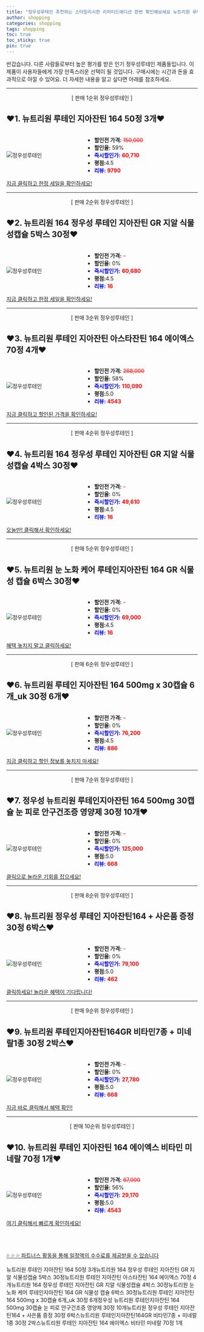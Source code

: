 ```yaml
---
title: "정우성루테인 추천하는 스타일리시한 리미티드에디션 한번 확인해보세요 뉴트리원 루테인 지아잔틴 164 50정"
author: shopping
categories: shopping
tags: shopping
toc: true
toc_sticky: true
pin: true
---
```

반갑습니다. 다른 사람들로부터 높은 평가를 받은 인기 정우성루테인 제품들입니다. 이 제품이 사용자들에게 가장 만족스러운 선택이 될 것입니다. 구매시에는 시간과 돈을 효과적으로 아낄 수 있어요. 더 자세한 내용을 알고 싶다면 아래를 참조하세요.

---
<p class="toplist" style="margin: 0 auto; display: block; width: fit-content;">[ 판매 1순위 정우성루테인 ]</p>

<h2><strong>❤️1. 뉴트리원 루테인 지아잔틴 164 50정 3개❤️</strong></h2>

<div style="display: flex; align-items: center;">
    <div style="flex: 0.4;">
        <img src="https://thumbnail8.coupangcdn.com/thumbnails/remote/230x230ex/image/retail/images/3631197077341720-af1745bd-67ac-4a9c-ba61-b3b1aa13d8e9.jpg" alt="정우성루테인" style="max-width: 100%;">
    </div>
    <div style="flex: 0.6; margin-left: 10px;">
        <ul>
            <li><strong>할인전 가격:</strong> <del style="color: red;">150,000</del></li>
            <li><strong>할인율:</strong> 59%</li>
            <li><span style='color:blue'><strong>즉시할인가:</strong></span> <span style='color:red'><strong>60,710</strong></span></li>
            <li><strong>평점:</strong>4.5</li>
            <li><span style='color:blue'><strong>리뷰:</strong></span> <span style='color:red'><strong>9790</strong></span></li>
        </ul>
    </div>
</div>
<div class="center">
    <a href="https://selin100587.github.io?lptag=AF9450613&subid=githubio&pageKey=8215085135&traceid=V0-153&itemId=20153788481&vendorItemId=83649450905" class="myButton">
        지금 클릭하고 한정 세일을 확인하세요!
    </a>
</div>


---
<p class="toplist" style="margin: 0 auto; display: block; width: fit-content;">[ 판매 2순위 정우성루테인 ]</p>

<h2><strong>❤️2. 뉴트리원 164 정우성 루테인 지아잔틴 GR 지알 식물성캡슐 5박스 30정❤️</strong></h2>

<div style="display: flex; align-items: center;">
    <div style="flex: 0.4;">
        <img src="https://thumbnail9.coupangcdn.com/thumbnails/remote/230x230ex/image/vendor_inventory/a13e/c504b9433c4e20fc10922b38fe71e3d9eb8f01c5b5d53011091186fa3eb5.jpg" alt="정우성루테인" style="max-width: 100%;">
    </div>
    <div style="flex: 0.6; margin-left: 10px;">
        <ul>
            <li><strong>할인전 가격:</strong> <del style="color: red;">-</del></li>
            <li><strong>할인율:</strong> 0%</li>
            <li><span style='color:blue'><strong>즉시할인가:</strong></span> <span style='color:red'><strong>60,680</strong></span></li>
            <li><strong>평점:</strong>4.5</li>
            <li><span style='color:blue'><strong>리뷰:</strong></span> <span style='color:red'><strong>16</strong></span></li>
        </ul>
    </div>
</div>
<div class="center">
    <a href="https://selin100587.github.io?lptag=AF9450613&subid=githubio&pageKey=8123430999&traceid=V0-153&itemId=23052276008&vendorItemId=90557101474" class="myButton">
        지금 클릭하고 한정 세일을 확인하세요!
    </a>
</div>


---
<p class="toplist" style="margin: 0 auto; display: block; width: fit-content;">[ 판매 3순위 정우성루테인 ]</p>

<h2><strong>❤️3. 뉴트리원 루테인 지아잔틴 아스타잔틴 164 에이엑스 70정 4개❤️</strong></h2>

<div style="display: flex; align-items: center;">
    <div style="flex: 0.4;">
        <img src="https://thumbnail9.coupangcdn.com/thumbnails/remote/230x230ex/image/retail/images/1061373015423512-e49479b9-16d3-48ca-8d2c-53e88974cd23.jpg" alt="정우성루테인" style="max-width: 100%;">
    </div>
    <div style="flex: 0.6; margin-left: 10px;">
        <ul>
            <li><strong>할인전 가격:</strong> <del style="color: red;">268,000</del></li>
            <li><strong>할인율:</strong> 58%</li>
            <li><span style='color:blue'><strong>즉시할인가:</strong></span> <span style='color:red'><strong>110,090</strong></span></li>
            <li><strong>평점:</strong>5.0</li>
            <li><span style='color:blue'><strong>리뷰:</strong></span> <span style='color:red'><strong>4543</strong></span></li>
        </ul>
    </div>
</div>
<div class="center">
    <a href="https://selin100587.github.io?lptag=AF9450613&subid=githubio&pageKey=8215071571&traceid=V0-153&itemId=22893242304&vendorItemId=89927389444" class="myButton">
        지금 클릭하고 할인된 가격을 확인하세요!
    </a>
</div>


---
<p class="toplist" style="margin: 0 auto; display: block; width: fit-content;">[ 판매 4순위 정우성루테인 ]</p>

<h2><strong>❤️4. 뉴트리원 164 정우성 루테인 지아잔틴 GR 지알 식물성캡슐 4박스 30정❤️</strong></h2>

<div style="display: flex; align-items: center;">
    <div style="flex: 0.4;">
        <img src="https://thumbnail9.coupangcdn.com/thumbnails/remote/230x230ex/image/vendor_inventory/270e/79724b9e88dfb56cbaf2e03d5d005361305326614418326a86e24ed5e455.jpg" alt="정우성루테인" style="max-width: 100%;">
    </div>
    <div style="flex: 0.6; margin-left: 10px;">
        <ul>
            <li><strong>할인전 가격:</strong> <del style="color: red;">-</del></li>
            <li><strong>할인율:</strong> 0%</li>
            <li><span style='color:blue'><strong>즉시할인가:</strong></span> <span style='color:red'><strong>49,610</strong></span></li>
            <li><strong>평점:</strong>4.5</li>
            <li><span style='color:blue'><strong>리뷰:</strong></span> <span style='color:red'><strong>16</strong></span></li>
        </ul>
    </div>
</div>
<div class="center">
    <a href="https://selin100587.github.io?lptag=AF9450613&subid=githubio&pageKey=8123430999&traceid=V0-153&itemId=23052276001&vendorItemId=90557101487" class="myButton">
        오늘만! 클릭해서 확인하세요!
    </a>
</div>


---
<p class="toplist" style="margin: 0 auto; display: block; width: fit-content;">[ 판매 5순위 정우성루테인 ]</p>

<h2><strong>❤️5. 뉴트리원 눈 노화 케어 루테인지아잔틴 164 GR 식물성 캡슐 6박스 30정❤️</strong></h2>

<div style="display: flex; align-items: center;">
    <div style="flex: 0.4;">
        <img src="https://thumbnail6.coupangcdn.com/thumbnails/remote/230x230ex/image/vendor_inventory/57d4/e3cb1a4a6414933910b7d550e05f4d5dbc1318cad3481af2c01bb611766b.jpg" alt="정우성루테인" style="max-width: 100%;">
    </div>
    <div style="flex: 0.6; margin-left: 10px;">
        <ul>
            <li><strong>할인전 가격:</strong> <del style="color: red;">-</del></li>
            <li><strong>할인율:</strong> 0%</li>
            <li><span style='color:blue'><strong>즉시할인가:</strong></span> <span style='color:red'><strong>69,000</strong></span></li>
            <li><strong>평점:</strong>4.5</li>
            <li><span style='color:blue'><strong>리뷰:</strong></span> <span style='color:red'><strong>16</strong></span></li>
        </ul>
    </div>
</div>
<div class="center">
    <a href="https://selin100587.github.io?lptag=AF9450613&subid=githubio&pageKey=8123430999&traceid=V0-153&itemId=23052276002&vendorItemId=90557101450" class="myButton">
        혜택 놓치지 말고 클릭하세요!
    </a>
</div>


---
<p class="toplist" style="margin: 0 auto; display: block; width: fit-content;">[ 판매 6순위 정우성루테인 ]</p>

<h2><strong>❤️6. 뉴트리원 루테인 지아잔틴 164 500mg x 30캡슐 6개_uk 30정 6개❤️</strong></h2>

<div style="display: flex; align-items: center;">
    <div style="flex: 0.4;">
        <img src="https://thumbnail9.coupangcdn.com/thumbnails/remote/230x230ex/image/vendor_inventory/24e5/921e0ae0a08c3a028cfd5c1b6e0e35f2185784b826ff9c8ab0f33891f08f.jpg" alt="정우성루테인" style="max-width: 100%;">
    </div>
    <div style="flex: 0.6; margin-left: 10px;">
        <ul>
            <li><strong>할인전 가격:</strong> <del style="color: red;">-</del></li>
            <li><strong>할인율:</strong> 0%</li>
            <li><span style='color:blue'><strong>즉시할인가:</strong></span> <span style='color:red'><strong>76,200</strong></span></li>
            <li><strong>평점:</strong>4.5</li>
            <li><span style='color:blue'><strong>리뷰:</strong></span> <span style='color:red'><strong>886</strong></span></li>
        </ul>
    </div>
</div>
<div class="center">
    <a href="https://selin100587.github.io?lptag=AF9450613&subid=githubio&pageKey=8209009526&traceid=V0-153&itemId=15762778000&vendorItemId=84436401234" class="myButton">
        지금 클릭하고 할인 정보를 놓치지 마세요!
    </a>
</div>


---
<p class="toplist" style="margin: 0 auto; display: block; width: fit-content;">[ 판매 7순위 정우성루테인 ]</p>

<h2><strong>❤️7. 정우성 뉴트리원 루테인지아잔틴 164 500mg 30캡슐 눈 피로 안구건조증 영양제 30정 10개❤️</strong></h2>

<div style="display: flex; align-items: center;">
    <div style="flex: 0.4;">
        <img src="https://thumbnail9.coupangcdn.com/thumbnails/remote/230x230ex/image/vendor_inventory/33a1/0a0996c427f6a51a9e57c6de0c3cd9c4e57ae13a23dd82bd64020e27aa36.png" alt="정우성루테인" style="max-width: 100%;">
    </div>
    <div style="flex: 0.6; margin-left: 10px;">
        <ul>
            <li><strong>할인전 가격:</strong> <del style="color: red;">-</del></li>
            <li><strong>할인율:</strong> 0%</li>
            <li><span style='color:blue'><strong>즉시할인가:</strong></span> <span style='color:red'><strong>125,000</strong></span></li>
            <li><strong>평점:</strong>5.0</li>
            <li><span style='color:blue'><strong>리뷰:</strong></span> <span style='color:red'><strong>668</strong></span></li>
        </ul>
    </div>
</div>
<div class="center">
    <a href="https://selin100587.github.io?lptag=AF9450613&subid=githubio&pageKey=6853129574&traceid=V0-153&itemId=15552649148&vendorItemId=83283679643" class="myButton">
        클릭으로 놀라운 기회를 잡으세요!
    </a>
</div>


---
<p class="toplist" style="margin: 0 auto; display: block; width: fit-content;">[ 판매 8순위 정우성루테인 ]</p>

<h2><strong>❤️8. 뉴트리원 정우성 루테인 지아잔틴164 + 사은품 증정 30정 6박스❤️</strong></h2>

<div style="display: flex; align-items: center;">
    <div style="flex: 0.4;">
        <img src="https://thumbnail7.coupangcdn.com/thumbnails/remote/230x230ex/image/vendor_inventory/0fb0/322be4308e3b2589a5686b41d6aea4c7e8b700b4212973b66c647e7e8e1a.JPG" alt="정우성루테인" style="max-width: 100%;">
    </div>
    <div style="flex: 0.6; margin-left: 10px;">
        <ul>
            <li><strong>할인전 가격:</strong> <del style="color: red;">-</del></li>
            <li><strong>할인율:</strong> 0%</li>
            <li><span style='color:blue'><strong>즉시할인가:</strong></span> <span style='color:red'><strong>79,100</strong></span></li>
            <li><strong>평점:</strong>5.0</li>
            <li><span style='color:blue'><strong>리뷰:</strong></span> <span style='color:red'><strong>462</strong></span></li>
        </ul>
    </div>
</div>
<div class="center">
    <a href="https://selin100587.github.io?lptag=AF9450613&subid=githubio&pageKey=8203826557&traceid=V0-153&itemId=17259533861&vendorItemId=84183777390" class="myButton">
        클릭하세요! 놀라운 혜택이 기다립니다!
    </a>
</div>


---
<p class="toplist" style="margin: 0 auto; display: block; width: fit-content;">[ 판매 9순위 정우성루테인 ]</p>

<h2><strong>❤️9. 뉴트리원 루테인지아잔틴164GR 비타민7종 + 미네랄1종 30정 2박스❤️</strong></h2>

<div style="display: flex; align-items: center;">
    <div style="flex: 0.4;">
        <img src="https://thumbnail7.coupangcdn.com/thumbnails/remote/230x230ex/image/vendor_inventory/5c19/9b016a535fc3284fbfb5472f65a21dc018318ed4bcf0f9a84e889d1c784b.png" alt="정우성루테인" style="max-width: 100%;">
    </div>
    <div style="flex: 0.6; margin-left: 10px;">
        <ul>
            <li><strong>할인전 가격:</strong> <del style="color: red;">-</del></li>
            <li><strong>할인율:</strong> 0%</li>
            <li><span style='color:blue'><strong>즉시할인가:</strong></span> <span style='color:red'><strong>27,780</strong></span></li>
            <li><strong>평점:</strong>5.0</li>
            <li><span style='color:blue'><strong>리뷰:</strong></span> <span style='color:red'><strong>668</strong></span></li>
        </ul>
    </div>
</div>
<div class="center">
    <a href="https://selin100587.github.io?lptag=AF9450613&subid=githubio&pageKey=6853129574&traceid=V0-153&itemId=23378543598&vendorItemId=90408609833" class="myButton">
        지금 바로 클릭해서 혜택 확인!
    </a>
</div>


---
<p class="toplist" style="margin: 0 auto; display: block; width: fit-content;">[ 판매 10순위 정우성루테인 ]</p>

<h2><strong>❤️10. 뉴트리원 루테인 지아잔틴 164 에이엑스 비타민 미네랄 70정 1개❤️</strong></h2>

<div style="display: flex; align-items: center;">
    <div style="flex: 0.4;">
        <img src="https://thumbnail9.coupangcdn.com/thumbnails/remote/230x230ex/image/retail/images/2033800650996553-58927a53-48b8-4e35-bb51-5838062f3bfd.jpg" alt="정우성루테인" style="max-width: 100%;">
    </div>
    <div style="flex: 0.6; margin-left: 10px;">
        <ul>
            <li><strong>할인전 가격:</strong> <del style="color: red;">67,000</del></li>
            <li><strong>할인율:</strong> 56%</li>
            <li><span style='color:blue'><strong>즉시할인가:</strong></span> <span style='color:red'><strong>29,170</strong></span></li>
            <li><strong>평점:</strong>5.0</li>
            <li><span style='color:blue'><strong>리뷰:</strong></span> <span style='color:red'><strong>4543</strong></span></li>
        </ul>
    </div>
</div>
<div class="center">
    <a href="https://selin100587.github.io?lptag=AF9450613&subid=githubio&pageKey=8215071571&traceid=V0-153&itemId=22352885083&vendorItemId=78464697831" class="myButton">
        여기 클릭해서 빠르게 확인하세요!
    </a>
</div>

<br><br><br>[💦 💦 💦 파트너스 활동을 통해 일정액의 수수료를 제공받을 수 있습니다](https://link.coupang.com/a/bcpT2c)<br><br>뉴트리원 루테인 지아잔틴 164 50정 3개뉴트리원 164 정우성 루테인 지아잔틴 GR 지알 식물성캡슐 5박스 30정뉴트리원 루테인 지아잔틴 아스타잔틴 164 에이엑스 70정 4개뉴트리원 164 정우성 루테인 지아잔틴 GR 지알 식물성캡슐 4박스 30정뉴트리원 눈 노화 케어 루테인지아잔틴 164 GR 식물성 캡슐 6박스 30정뉴트리원 루테인 지아잔틴 164 500mg x 30캡슐 6개_uk 30정 6개정우성 뉴트리원 루테인지아잔틴 164 500mg 30캡슐 눈 피로 안구건조증 영양제 30정 10개뉴트리원 정우성 루테인 지아잔틴164 + 사은품 증정 30정 6박스뉴트리원 루테인지아잔틴164GR 비타민7종 + 미네랄1종 30정 2박스뉴트리원 루테인 지아잔틴 164 에이엑스 비타민 미네랄 70정 1개